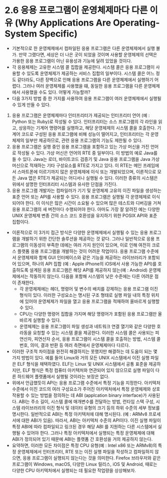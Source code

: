 # 2.6 응용 프로그램이 운영체제마다 다른 이유 (Why Applications Are Operating-System Specific)
- 기본적으로 한 운영체제에서 컴파일된 응용 프로그램은 다른 운영체제에서 실행 불가. 만약 그랬다면, 세상은 더 나은 곳이 되었을 것이며 사용할 운영체제의 선택은 가용한 응용 
프로그램이 아닌 유용성과 기능에 달려 있었을 것이다.
- 각 응용체제는 고유한 시스템 콜 집합을 제공한다. 시스템 콜은 응용 프로그램이 사용할 수 있도록 운영체제가 제공하는 서비스 집합의 일부이다. 시스템 콜은 어느 정도 같더라도, 다른
장벽으로 인해 응용 프로그램을 다른 운영체제에서 실행하기 어렵다. 그러나 여러 운영체제를 사용했을 떄, 동일한 응용 프로그램을 다른 운영체제에서 사용했을 수도 있다. 어떻게 가능할까?
- 다음 3가지 방법 중 한 가지를 사용하여 응용 프로그램이 여러 운영체제에서 실행될 수 있게 만들 수 있다.
1. 응용 프로그램은 운영체제마다 인터프리터가 제공되는 인터프리터 언어 (예 : Python 또는 Ruby)로 작성될 수 있다. 인터프리터는 소스 프로그램의 각 라인을 읽고, 상응하는
기계어 명령어를 실행하고, 해당 운영체제의 시스템 콜을 호출한다. 기계어 코드로 구성된 응용 프로그램에 비해 성능이 떨어지고, 인터프리터는 각 운영체제의 일부만 제공하므로,
관련 응용 프로그램의 기능도 제한될 수 있다.
2. 응용 프로그램은 실행 중인 응용 프로그램을 포함하고 있는 가상 머신을 가진 언어로 작성될 수 있다. 가상 머신은 언어의 RTE 중 일부이다. 이 방법의 예로 Java를 들 수 있다.
Java는 로더, 바이트코드 검증기 및 Java 응용 프로그램을 Java 가상 머신으로 적재하는 기타 구성요소를 RTE로 가지고 있다. 이 RTE는 메인 프레임에서 스마트폰에 이르기까지
많은 운영체제에 이식 또는 개발되었으며, 이론적으로 모든 Java 앱은 RTE가 제공되는 어디서나 실행될 수 있다. 이러한 종류의 시스템은 위에서 설명한 인터프리터 시스템과 
유사한 단점을 가진다.
3. 응용 프로그램 개발자는 컴파일러가 기기 및 운영체제 고유의 이진 파일을 생성하는 표준 언어 또는 API를 사용할 수 있다. 응용 프로그램은 실행될 각 운영체제로 이식되어야 한다.
이 이식은 많은 시간이 소요될 수 있으며 많은 테스트와 디버깅을 거쳐 응용 프로그램의 새 버전마다 수행되어야 한다. 아마도 가장 잘 알려진 예는 다양한 UNIX 운영체제 변종 간의
소스 코드 호환성을 유지하기 위한 POSIX API와 표준 집합이다.

- 이론적으로 이 3가지 접근 방식은 다양한 운영체제에서 실행될 수 있는 응용 프로그램을 개발하기 위한 간단한 솔루션을 제공하는 것 같다. 그러나 일반적으로 응용 프로그램의 이동성이
부족한 데에는 여러 가지 원인이 있으며, 이로 인해 여전히 크로스 플랫폼 응용 프로그램을 개발하는 것이 어려운 작업이다. 응용 프로그램 수준에서 운영체제와 함께 GUI 인터페이스와
같은 기능을 제공하는 라이브러리가 포함되어 있으며, 하나의 API 집합 (예 : Apple iPhone의 iOS에서 사용 가능한 API)를 호출하도록 설계된 응용 프로그램은 해당 API를 
제공하지 않는(예 : Android) 운영체제에서는 작동하지 않는다. 다음을 포함해 시스템의 낮은 수준에는 다른 어려운 점이 존재한다.
  - 각 운영체제에는 헤더, 명령어 및 변수의 배치를 강제하는 응용 프로그램 이진 형식이 있다. 이러한 구성요소는 명시된 구조 형태로 실행 파일 내의 특정 위치에 있어야 운영체제가
    파일을 열고 응용 프로그램을 적재하여 올바르게 실행할 수 있다.
  - CPU는 다양한 명령어 집합을 가지며 해당 명령어가 포함된 응용 프로그램만 올바르게 실행할 수 있다.
  - 운영체제는 응용 프로그램이 파일 생성과 네트워크 연결 열기와 같은 다양한 호라동을 요청할 수 있는 시스템 콜을 제공한다. 이러한 시스템 콜은 사용되는 피연산자, 피연산자 순서,
    응용 프로그램이 시스템 콜을 호출하는 방법, 시스템 콜 번호, 의미, 결과 반환 등 여러 측면에서 운영체제마다 다르다.
- 이러한 구조적 차이점을 완전히 해결하지는 못했지만 해결하는 데 도움이 되는 몇 가지 방법이 있다. 예를 들어 Linux와 거의 모든 UNIX 시스템에서 이진 실행 파일은 ELF 형식을
채택하였다. ELF는 Linux 및 UNIX 시스템에서 공통 표준을 제공하지만, ELF 형식은 특정 컴퓨터 아키텍처와 연관되어 있지 않으므로 실행 파일이 다른 하드웨어 플랫폼에서 실행될 
것이라는 보장은 없다.
- 위에서 언급했듯이 API는 응용 프로그램 수준에서 특정 기능을 지정한다. 아키텍처 수준에서 이진 코드의 여러 구성요소가 주어진 아키텍처에서 특정 운영체제와 상호 작용할 수 있는
방법을 정의하는 데 ABI (applcation binary interface)가 사용된다. ABI는 주소 길이, 시스템 콜에 매개변수를 전달하는 방법, 런타임 스택 구성, 시스템 라이브러리의 이진
형식 및 데이터 유형의 크기 등의 하위 수준의 세부 정보를 명시한다. 일반적으로 ABI는 특정 아키텍처에 대해 명시된다. (예 : ARMv8 프로세서에 대한 ABI가 있음). 따라서, ABI는
아키텍처 수준의 API이다. 이진 실행 파일이 특정 ABI에 따라 컴파일되고 링크된 경우 해당 ABI 를 지원하는 다른 시스템에서 실행될 수 있어야 한다. 그러나 특정 아키텍처에서
실행되는 특정 운영체제에 대해 ABI가 정의되어 있기 때문에 ABI는 플랫폼 간 호환성을 거의 제공하지 않는다.
- 요약하면, 이러한 모든 차이점은 특정 CPU 유형(예 : Intel x86 또는 ARMv8)의 특정 운영체제에서 인터프리터, RTE 또는 이진 실행 파일을 작성하고 컴파일하지 않으면, 응용
프로그램이 실행되지 않는다는 것을 의미한다. Firefox 브라우저와 같은 프로그램이 Windows, macOS, 다양한 Linux 릴리스, iOS 및 Android, 때로는 다양한 CPU 아키텍처에서
실행되는 데 필요한 작업량을 상상해보자.
